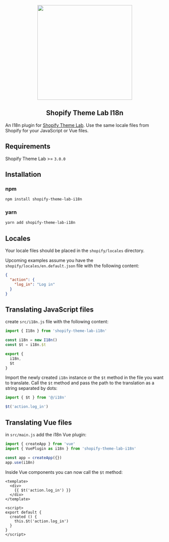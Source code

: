 <!-- logo (start) -->
<p align="center">
  <img src=".github/img/logo-i18n.svg" width="300px">
</p>
<!-- logo (end) -->

<!-- title / description (start) -->
<h2 align="center">Shopify Theme Lab I18n</h2>

An I18n plugin for [Shopify Theme Lab](https://github.com/uicrooks/shopify-theme-lab). Use the same locale files from Shopify for your JavaScript or Vue files.
<!-- title / description (end) -->

<!-- requirements (start) -->
## Requirements
Shopify Theme Lab >= `3.0.0`
<!-- requirements (end) -->

<!-- installation (start) -->
## Installation

### npm
```sh
npm install shopify-theme-lab-i18n
```

### yarn
```sh
yarn add shopify-theme-lab-i18n
```
<!-- installation (end) -->

<!-- locales (start) -->
## Locales

Your locale files should be placed in the `shopify/locales` directory.

Upcoming examples assume you have the `shopify/locales/en.default.json` file with the following content:

```json
{
  "action": {
    "log_in": "Log in"
  }
}
```
<!-- locales (end) -->

<!-- translation javascript files (start) -->
## Translating JavaScript files

create `src/i18n.js` file with the following content:

```js
import { I18n } from 'shopify-theme-lab-i18n'

const i18n = new I18n()
const $t = i18n.$t

export {
  i18n,
  $t
}
```

Import the newly created `i18n` instance or the `$t` method in the file you want to translate. Call the `$t` method and pass the path to the translation as a string separated by dots:

```js
import { $t } from '@/i18n'

$t('action.log_in')
```
<!-- translation javascript files (end) -->

<!-- translation vue files (start) -->
## Translating Vue files

in `src/main.js` add the i18n Vue plugin:

```js
import { createApp } from 'vue'
import { VuePlugin as i18n } from 'shopify-theme-lab-i18n'

const app = createApp({})
app.use(i18n)
```

Inside Vue components you can now call the `$t` method:

```vue
<template>
  <div>
    {{ $t('action.log_in') }}
  </div>
</template>

<script>
export default {
  created () {
    this.$t('action.log_in')
  }
}
</script>
```
<!-- translation vue files (end) -->